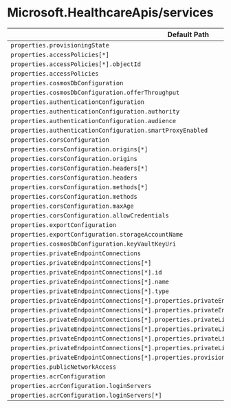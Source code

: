 # Microsoft.HealthcareApis/services

| Default Path | Alias |
|---|---|
| `properties.provisioningState` | `Microsoft.HealthcareApis/services/provisioningState` |
| `properties.accessPolicies[*]` | `Microsoft.HealthcareApis/services/accessPolicies[*]` |
| `properties.accessPolicies[*].objectId` | `Microsoft.HealthcareApis/services/accessPolicies[*].objectId` |
| `properties.accessPolicies` | `Microsoft.HealthcareApis/services/accessPolicies` |
| `properties.cosmosDbConfiguration` | `Microsoft.HealthcareApis/services/cosmosDbConfiguration` |
| `properties.cosmosDbConfiguration.offerThroughput` | `Microsoft.HealthcareApis/services/cosmosDbConfiguration.offerThroughput` |
| `properties.authenticationConfiguration` | `Microsoft.HealthcareApis/services/authenticationConfiguration` |
| `properties.authenticationConfiguration.authority` | `Microsoft.HealthcareApis/services/authenticationConfiguration.authority` |
| `properties.authenticationConfiguration.audience` | `Microsoft.HealthcareApis/services/authenticationConfiguration.audience` |
| `properties.authenticationConfiguration.smartProxyEnabled` | `Microsoft.HealthcareApis/services/authenticationConfiguration.smartProxyEnabled` |
| `properties.corsConfiguration` | `Microsoft.HealthcareApis/services/corsConfiguration` |
| `properties.corsConfiguration.origins[*]` | `Microsoft.HealthcareApis/services/corsConfiguration.origins[*]` |
| `properties.corsConfiguration.origins` | `Microsoft.HealthcareApis/services/corsConfiguration.origins` |
| `properties.corsConfiguration.headers[*]` | `Microsoft.HealthcareApis/services/corsConfiguration.headers[*]` |
| `properties.corsConfiguration.headers` | `Microsoft.HealthcareApis/services/corsConfiguration.headers` |
| `properties.corsConfiguration.methods[*]` | `Microsoft.HealthcareApis/services/corsConfiguration.methods[*]` |
| `properties.corsConfiguration.methods` | `Microsoft.HealthcareApis/services/corsConfiguration.methods` |
| `properties.corsConfiguration.maxAge` | `Microsoft.HealthcareApis/services/corsConfiguration.maxAge` |
| `properties.corsConfiguration.allowCredentials` | `Microsoft.HealthcareApis/services/corsConfiguration.allowCredentials` |
| `properties.exportConfiguration` | `Microsoft.HealthcareApis/services/exportConfiguration` |
| `properties.exportConfiguration.storageAccountName` | `Microsoft.HealthcareApis/services/exportConfiguration.storageAccountName` |
| `properties.cosmosDbConfiguration.keyVaultKeyUri` | `Microsoft.HealthcareApis/services/cosmosDbConfiguration.keyVaultKeyUri` |
| `properties.privateEndpointConnections` | `Microsoft.HealthcareApis/services/privateEndpointConnections` |
| `properties.privateEndpointConnections[*]` | `Microsoft.HealthcareApis/services/privateEndpointConnections[*]` |
| `properties.privateEndpointConnections[*].id` | `Microsoft.HealthcareApis/services/privateEndpointConnections[*].id` |
| `properties.privateEndpointConnections[*].name` | `Microsoft.HealthcareApis/services/privateEndpointConnections[*].name` |
| `properties.privateEndpointConnections[*].type` | `Microsoft.HealthcareApis/services/privateEndpointConnections[*].type` |
| `properties.privateEndpointConnections[*].properties.privateEndpoint` | `Microsoft.HealthcareApis/services/privateEndpointConnections[*].privateEndpoint` |
| `properties.privateEndpointConnections[*].properties.privateEndpoint.id` | `Microsoft.HealthcareApis/services/privateEndpointConnections[*].privateEndpoint.id` |
| `properties.privateEndpointConnections[*].properties.privateLinkServiceConnectionState` | `Microsoft.HealthcareApis/services/privateEndpointConnections[*].privateLinkServiceConnectionState` |
| `properties.privateEndpointConnections[*].properties.privateLinkServiceConnectionState.status` | `Microsoft.HealthcareApis/services/privateEndpointConnections[*].privateLinkServiceConnectionState.status` |
| `properties.privateEndpointConnections[*].properties.privateLinkServiceConnectionState.description` | `Microsoft.HealthcareApis/services/privateEndpointConnections[*].privateLinkServiceConnectionState.description` |
| `properties.privateEndpointConnections[*].properties.privateLinkServiceConnectionState.actionsRequired` | `Microsoft.HealthcareApis/services/privateEndpointConnections[*].privateLinkServiceConnectionState.actionsRequired` |
| `properties.privateEndpointConnections[*].properties.provisioningState` | `Microsoft.HealthcareApis/services/privateEndpointConnections[*].provisioningState` |
| `properties.publicNetworkAccess` | `Microsoft.HealthcareApis/services/publicNetworkAccess` |
| `properties.acrConfiguration` | `Microsoft.HealthcareApis/services/acrConfiguration` |
| `properties.acrConfiguration.loginServers` | `Microsoft.HealthcareApis/services/acrConfiguration.loginServers` |
| `properties.acrConfiguration.loginServers[*]` | `Microsoft.HealthcareApis/services/acrConfiguration.loginServers[*]` |

